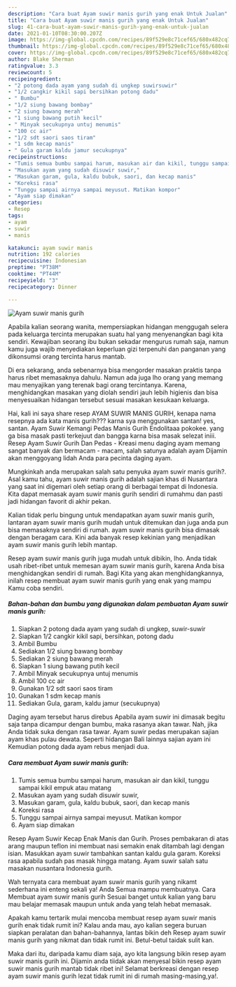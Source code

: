 ```yaml
---
description: "Cara buat Ayam suwir manis gurih yang enak Untuk Jualan"
title: "Cara buat Ayam suwir manis gurih yang enak Untuk Jualan"
slug: 41-cara-buat-ayam-suwir-manis-gurih-yang-enak-untuk-jualan
date: 2021-01-10T08:30:00.207Z
image: https://img-global.cpcdn.com/recipes/89f529e8c71cef65/680x482cq70/ayam-suwir-manis-gurih-foto-resep-utama.jpg
thumbnail: https://img-global.cpcdn.com/recipes/89f529e8c71cef65/680x482cq70/ayam-suwir-manis-gurih-foto-resep-utama.jpg
cover: https://img-global.cpcdn.com/recipes/89f529e8c71cef65/680x482cq70/ayam-suwir-manis-gurih-foto-resep-utama.jpg
author: Blake Sherman
ratingvalue: 3.3
reviewcount: 5
recipeingredient:
- "2 potong dada ayam yang sudah di ungkep suwirsuwir"
- "1/2 cangkir kikil sapi bersihkan potong dadu"
- " Bumbu"
- "1/2 siung bawang bombay"
- "2 siung bawang merah"
- "1 siung bawang putih kecil"
- " Minyak secukupnya untuj menumis"
- "100 cc air"
- "1/2 sdt saori saos tiram"
- "1 sdm kecap manis"
- " Gula garam kaldu jamur secukupnya"
recipeinstructions:
- "Tumis semua bumbu sampai harum, masukan air dan kikil, tunggu sampai kikil empuk atau matang"
- "Masukan ayam yang sudah disuwir suwir,"
- "Masukan garam, gula, kaldu bubuk, saori, dan kecap manis"
- "Koreksi rasa"
- "Tunggu sampai airnya sampai meyusut. Matikan kompor"
- "Ayam siap dimakan"
categories:
- Resep
tags:
- ayam
- suwir
- manis

katakunci: ayam suwir manis 
nutrition: 192 calories
recipecuisine: Indonesian
preptime: "PT38M"
cooktime: "PT44M"
recipeyield: "3"
recipecategory: Dinner

---
```



![Ayam suwir manis gurih](https://img-global.cpcdn.com/recipes/89f529e8c71cef65/680x482cq70/ayam-suwir-manis-gurih-foto-resep-utama.jpg)

Apabila kalian seorang wanita, mempersiapkan hidangan menggugah selera pada keluarga tercinta merupakan suatu hal yang menyenangkan bagi kita sendiri. Kewajiban seorang ibu bukan sekadar mengurus rumah saja, namun kamu juga wajib menyediakan keperluan gizi terpenuhi dan panganan yang dikonsumsi orang tercinta harus mantab.

Di era  sekarang, anda sebenarnya bisa mengorder masakan praktis tanpa harus ribet memasaknya dahulu. Namun ada juga lho orang yang memang mau menyajikan yang terenak bagi orang tercintanya. Karena, menghidangkan masakan yang diolah sendiri jauh lebih higienis dan bisa menyesuaikan hidangan tersebut sesuai masakan kesukaan keluarga. 

Hai, kali ini saya share resep AYAM SUWIR MANIS GURIH, kenapa nama resepnya ada kata manis gurih??? karna sya menggunakan santan! yes, santan. Ayam Suwir Kemangi Pedas Manis Gurih Endolitaaa pokokee. yang ga bisa masak pasti terkejuut dan bangga karna bisa masak selezat iniii. Resep Ayam Suwir Gurih Dan Pedas - Kreasi menu daging ayam memang sangat banyak dan bermacam - macam, salah satunya adalah ayam Dijamin akan menggoyang lidah Anda para pecinta daging ayam.

Mungkinkah anda merupakan salah satu penyuka ayam suwir manis gurih?. Asal kamu tahu, ayam suwir manis gurih adalah sajian khas di Nusantara yang saat ini digemari oleh setiap orang di berbagai tempat di Indonesia. Kita dapat memasak ayam suwir manis gurih sendiri di rumahmu dan pasti jadi hidangan favorit di akhir pekan.

Kalian tidak perlu bingung untuk mendapatkan ayam suwir manis gurih, lantaran ayam suwir manis gurih mudah untuk ditemukan dan juga anda pun bisa memasaknya sendiri di rumah. ayam suwir manis gurih bisa dimasak dengan beragam cara. Kini ada banyak resep kekinian yang menjadikan ayam suwir manis gurih lebih mantap.

Resep ayam suwir manis gurih juga mudah untuk dibikin, lho. Anda tidak usah ribet-ribet untuk memesan ayam suwir manis gurih, karena Anda bisa menghidangkan sendiri di rumah. Bagi Kita yang akan menghidangkannya, inilah resep membuat ayam suwir manis gurih yang enak yang mampu Kamu coba sendiri.

<!--inarticleads1-->

##### Bahan-bahan dan bumbu yang digunakan dalam pembuatan Ayam suwir manis gurih:

1. Siapkan 2 potong dada ayam yang sudah di ungkep, suwir-suwir
1. Siapkan 1/2 cangkir kikil sapi, bersihkan, potong dadu
1. Ambil  Bumbu
1. Sediakan 1/2 siung bawang bombay
1. Sediakan 2 siung bawang merah
1. Siapkan 1 siung bawang putih kecil
1. Ambil  Minyak secukupnya untuj menumis
1. Ambil 100 cc air
1. Gunakan 1/2 sdt saori saos tiram
1. Gunakan 1 sdm kecap manis
1. Sediakan  Gula, garam, kaldu jamur (secukupnya)


Daging ayam tersebut harus direbus Apabila ayam suwir ini dimasak begitu saja tanpa dicampur dengan bumbu, maka rasanya akan tawar. Nah, jika Anda tidak suka dengan rasa tawar. Ayam suwir pedas merupakan sajian ayam khas pulau dewata. Seperti hidangan Bali lainnya sajian ayam ini Kemudian potong dada ayam rebus menjadi dua. 

<!--inarticleads2-->

##### Cara membuat Ayam suwir manis gurih:

1. Tumis semua bumbu sampai harum, masukan air dan kikil, tunggu sampai kikil empuk atau matang
1. Masukan ayam yang sudah disuwir suwir,
1. Masukan garam, gula, kaldu bubuk, saori, dan kecap manis
1. Koreksi rasa
1. Tunggu sampai airnya sampai meyusut. Matikan kompor
1. Ayam siap dimakan


Resep Ayam Suwir Kecap Enak Manis dan Gurih. Proses pembakaran di atas arang maupun teflon ini membuat nasi semakin enak ditambah lagi dengan isian. Masukkan ayam suwir tambahkan santan kaldu gula garam. Koreksi rasa apabila sudah pas masak hingga matang. Ayam suwir salah satu masakan nusantara Indonesia gurih. 

Wah ternyata cara membuat ayam suwir manis gurih yang nikamt sederhana ini enteng sekali ya! Anda Semua mampu membuatnya. Cara Membuat ayam suwir manis gurih Sesuai banget untuk kalian yang baru mau belajar memasak maupun untuk anda yang telah hebat memasak.

Apakah kamu tertarik mulai mencoba membuat resep ayam suwir manis gurih enak tidak rumit ini? Kalau anda mau, ayo kalian segera buruan siapkan peralatan dan bahan-bahannya, lantas bikin deh Resep ayam suwir manis gurih yang nikmat dan tidak rumit ini. Betul-betul taidak sulit kan. 

Maka dari itu, daripada kamu diam saja, ayo kita langsung bikin resep ayam suwir manis gurih ini. Dijamin anda tiidak akan menyesal bikin resep ayam suwir manis gurih mantab tidak ribet ini! Selamat berkreasi dengan resep ayam suwir manis gurih lezat tidak rumit ini di rumah masing-masing,ya!.

